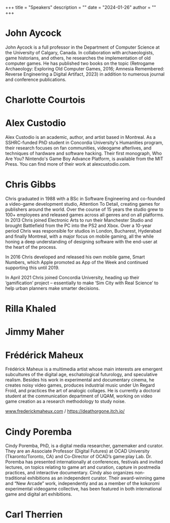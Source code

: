 +++
title = "Speakers"
description = ""
date = "2024-01-26"
author = ""
+++

# John Aycock

John Aycock is a full professor in the Department of Computer Science at the University of Calgary, Canada. In collaboration with archaeologists, game historians, and others, he researches the implementation of old computer games. He has published two books on the topic (Retrogame Archaeology: Exploring Old Computer Games, 2016; Amnesia Remembered: Reverse Engineering a Digital Artifact, 2023) in addition to numerous journal and conference publications.

# Charlotte Courtois

# Alex Custodio

Alex Custodio is an academic, author, and artist based in Montreal. As a SSHRC-funded PhD student in Concordia University's Humanities program, their research focuses on fan communities, videogame afterlives, and techniques of hardware and software hacking. Their first monograph, Who Are You? Nintendo's Game Boy Advance Platform, is available from the MIT Press. You can find more of their work at alexcustodio.com.

# Chris Gibbs

Chris graduated in 1988 with a BSc in Software Engineering and co-founded a video-game development studio, Attention To Detail, creating games for publishers around the world. Over the course of 15 years the studio grew to 100+ employees and released games across all genres and on all platforms. In 2013 Chris joined Electronic Arts to run their Manchester Studio and brought Battlefield from the PC into the PS2 and Xbox. Over a 10-year period Chris was responsible for studios in London, Bucharest, Hyderabad and finally Montreal, with a major focus on mobile gaming, all the while honing a deep understanding of designing software with the end-user at the heart of the process.

In 2016 Chris developed and released his own mobile game, Smart Numbers, which Apple promoted as App of the Week and continued supporting this until 2019.

In April 2021 Chris joined Concordia University, heading up their ‘gamification’ project – essentially to make ‘Sim City with Real Science’ to help urban planners make smarter decisions.

# Rilla Khaled

# Jimmy Maher

# Frédérick Maheux

Frédérick Maheux is a multimedia artist whose main interests are emergent subcultures of the digital age, eschatological futurology, and speculative realism. Besides his work in experimental and documentary cinema, he creates noisy video games, produces industrial music under Un Regard Froid, and practices the art of analogic collages. He is currently a doctoral student at the communication department of UQAM, working on video game creation as a research methodology to study noise.

www.frederickmaheux.com / https://deathorgone.itch.io/

# Cindy Poremba

Cindy Poremba, PhD, is a digital media researcher, gamemaker and curator. They are an Associate Professor (Digital Futures) at OCAD University (Tkaronto/Toronto, CA) and Co-Director of OCAD’s game:play Lab. Dr. Poremba has presented internationally at conferences, festivals and invited lectures, on topics relating to game art and curation, capture in postmedia practices, and interactive documentary. Cindy also organizes non-traditional exhibitions as an independent curator. Their award-winning game and “New Arcade” work, independently and as a member of the kokoromi experimental videogame collective, has been featured in both international game and digital art exhibitions.

# Carl Therrien
